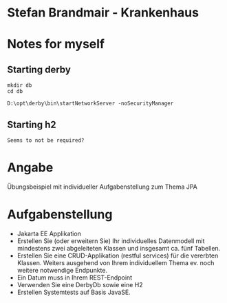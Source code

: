 # Stefan Brandmair - Krankenhaus







# Notes for myself



## Starting derby

```
mkdir db
cd db

D:\opt\derby\bin\startNetworkServer -noSecurityManager
```

## Starting h2

```
Seems to not be required?
```



# Angabe

Übungsbeispiel mit individueller Aufgabenstellung zum Thema JPA

# Aufgabenstellung

- Jakarta EE Applikation
- Erstellen Sie (oder erweitern Sie) Ihr individuelles Datenmodell mit mindestens zwei abgeleiteten Klassen und insgesamt ca. fünf Tabellen.
- Erstellen Sie eine CRUD-Applikation (restful services) für die vererbten Klassen. Weiters ausgehend von Ihrem individuellem Thema ev. noch weitere notwendige Endpunkte.
- Ein Datum muss in Ihrem REST-Endpoint
- Verwenden Sie eine DerbyDb sowie eine H2
- Erstellen Systemtests auf Basis JavaSE.
